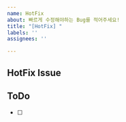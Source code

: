```yaml
---
name: HotFix
about: 빠르게 수정해야하는 Bug를 적어주세요!
title: "[HotFix] "
labels: ''
assignees: ''

---
```


## HotFix Issue


## ToDo
- [ ] <!-- 이 부분에 이슈에 대한 작업을 작성해주세요! -->
